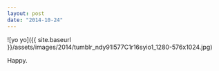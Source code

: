 ```yaml
---
layout: post
date: "2014-10-24"
---
```


![yo yo]({{ site.baseurl }}/assets/images/2014/tumblr_ndy91l577C1r16syio1_1280-576x1024.jpg)

Happy.
